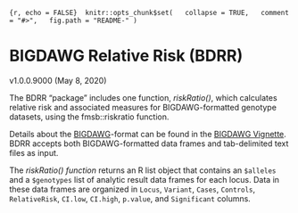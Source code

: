 `{r, echo = FALSE}  knitr::opts_chunk$set(   collapse = TRUE,   comment = "#>",   fig.path = "README-" )`

BIGDAWG Relative Risk (BDRR)
============================

v1.0.0.9000 (May 8, 2020)

The BDRR “package” includes one function, *riskRatio()*, which
calculates relative risk and associated measures for BIGDAWG-formatted
genotype datasets, using the fmsb::riskratio function.

Details about the
[BIGDAWG](https://cran.r-project.org/package=BIGDAWG)-format can be
found in the [BIGDAWG
Vignette](https://cran.r-project.org/web/packages/BIGDAWG/vignettes/BIGDAWG.html).
BDRR accepts both BIGDAWG-formatted data frames and tab-delimited text
files as input.

The *riskRatio() function* returns an R list object that contains an
`$alleles` and a `$genotypes` list of analytic result data frames for
each locus. Data in these data frames are organized in `Locus`,
`Variant`, `Cases`, `Controls`, `RelativeRisk`, `CI.low`, `CI.high`,
`p.value`, and `Significant` columns.
